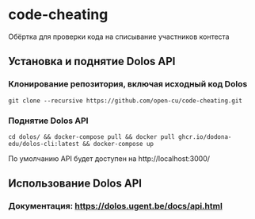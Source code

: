 # code-cheating
Обёртка для проверки кода на списывание участников контеста

## Установка и поднятие Dolos API
### Клонирование репозитория, включая исходный код Dolos
`git clone --recursive https://github.com/open-cu/code-cheating.git`
### Поднятие Dolos API
`cd dolos/ && docker-compose pull && docker pull ghcr.io/dodona-edu/dolos-cli:latest && docker-compose up`

По умолчанию API будет доступен на http://localhost:3000/


## Использование Dolos API
### Документация: https://dolos.ugent.be/docs/api.html
